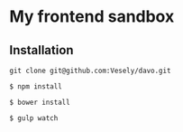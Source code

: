 My frontend sandbox
=======================

Installation
--------------
	git clone git@github.com:Vesely/davo.git

	$ npm install

	$ bower install

	$ gulp watch